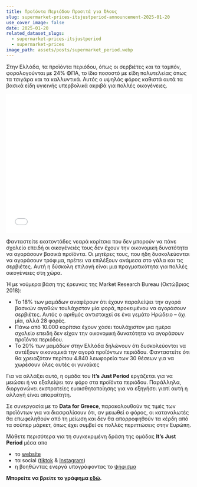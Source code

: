 ```yaml
---
title: Προϊόντα Περιόδου Προσιτά για Όλους
slug: supermarket-prices-itsjustperiod-announcement-2025-01-20
use_cover_image: false
date: 2025-01-20
related_dataset_slugs: 
  - supermarket-prices-itsjustperiod
  - supermarket-prices
image_path: assets/posts/supermarket_period.webp
---
```


Στην Ελλάδα, τα προϊόντα περιόδου, όπως οι σερβιέτες και τα ταμπόν, φορολογούνται με 24% ΦΠΑ, το ίδιο ποσοστό με είδη πολυτελείας όπως τα τσιγάρα και τα καλλυντικά. Αυτός ο υψηλός φόρος καθιστά αυτά τα βασικά είδη υγιεινής υπερβολικά ακριβά για πολλές οικογένειες.

<div class="pt-2">
<iframe 
    src="/charts/supermarket-prices-itsjustperiod/" 
    frameborder="0" 
    style="border: 0; width: 100%; aspect-ratio: 4 / 3;" 
    allowfullscreen>
</iframe>
</div>

Φανταστείτε εκατοντάδες νεαρά κορίτσια που δεν μπορούν να πάνε σχολείο επειδή οι οικογένειές τους δεν έχουν την οικονομική δυνατότητα να αγοράσουν βασικά προϊόντα. Οι μητέρες τους, που ήδη δυσκολεύονται να αγοράσουν τρόφιμα, πρέπει να επιλέξουν ανάμεσα στο γάλα και τις σερβιέτες. Αυτή η δύσκολη επιλογή είναι μια πραγματικότητα για πολλές οικογένειες στη χώρα.

Ή με νούμερα βάση της έρευνας της Market Research Bureau (Οκτώβριος 2018):
- Το 18% των μαμάδων αναφέρουν ότι έχουν παραλείψει την αγορά βασικών αγαθών τουλάχιστον μία φορά, προκειμένου να αγοράσουν σερβιέτες. Αυτός ο αριθμός αντιστοιχεί σε ένα γεμάτο Ηρώδειο – όχι μία, αλλά 28 φορές.
- Πάνω από 10.000 κορίτσια έχουν χάσει τουλάχιστον μια ημέρα σχολείο επειδή δεν είχαν την οικονομική δυνατότητα να αγοράσουν προϊόντα περιόδου.
- Το 20% των μαμάδων στην Ελλάδα δηλώνουν ότι δυσκολεύονται να αντέξουν οικονομικά την αγορά προϊόντων περιόδου. Φανταστείτε ότι θα χρειαζόταν περίπου 4.840 λεωφορεία των 30 θέσεων για να χωρέσουν όλες αυτές οι γυναίκες

Για να αλλάξει αυτό, η ομάδα του **It’s Just Period** εργάζεται για να μειώσει ή να εξαλείψει τον φόρο στα προϊόντα περιόδου. Παράλληλα, διοργανώνει εκστρατείες ευαισθητοποίησης για να εξηγήσει γιατί αυτή η αλλαγή είναι απαραίτητη.

Σε συνεργασία με το **Data for Greece**, παρακολουθούν τις τιμές των προϊόντων για να διασφαλίσουν ότι, αν μειωθεί ο φόρος, οι καταναλωτές θα επωφεληθούν από τη μείωση και δεν θα απορροφηθούν τα κέρδη από τα σούπερ μάρκετ, όπως έχει συμβεί σε πολλές περιπτώσεις στην Ευρώπη.

Μάθετε περισότερα για τη συγκεκριμένη δράση της ομάδας **It’s Just Period** μέσα απο 
- το [website](https://itsjustperiod.org/) 
- τα social ([tiktok](https://www.tiktok.com/@_itsjustperiod?) & [Instagram](https://www.instagram.com/_itsjustperiod)) 
- η βοηθώντας ενεργά υπογράφοντας το [ψήφισμα](https://shorturl.at/cRhM1 )

**Μπορείτε να βρείτε το γράφημα [εδώ](https://dataforgreece.com/data-directory/supermarket-prices-itsjustperiod/).**
